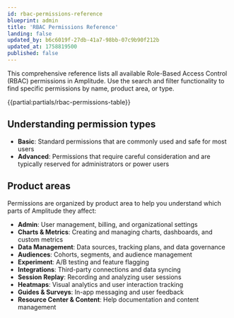 ```yaml
---
id: rbac-permissions-reference
blueprint: admin
title: 'RBAC Permissions Reference'
landing: false
updated_by: b6c6019f-27db-41a7-98bb-07c9b90f212b
updated_at: 1758819500
published: false
---
```


This comprehensive reference lists all available Role-Based Access Control (RBAC) permissions in Amplitude. Use the search and filter functionality to find specific permissions by name, product area, or type.

{{partial:partials/rbac-permissions-table}}

## Understanding permission types

- **Basic**: Standard permissions that are commonly used and safe for most users
- **Advanced**: Permissions that require careful consideration and are typically reserved for administrators or power users

## Product areas

Permissions are organized by product area to help you understand which parts of Amplitude they affect:

- **Admin**: User management, billing, and organizational settings
- **Charts & Metrics**: Creating and managing charts, dashboards, and custom metrics
- **Data Management**: Data sources, tracking plans, and data governance
- **Audiences**: Cohorts, segments, and audience management
- **Experiment**: A/B testing and feature flagging
- **Integrations**: Third-party connections and data syncing
- **Session Replay**: Recording and analyzing user sessions
- **Heatmaps**: Visual analytics and user interaction tracking
- **Guides & Surveys**: In-app messaging and user feedback
- **Resource Center & Content**: Help documentation and content management
